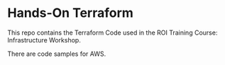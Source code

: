 # Hands-On Terraform

This repo contains the Terraform Code used in the ROI Training Course: Infrastructure Workshop. 

There are code samples for AWS.
